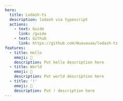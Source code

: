 ```yaml
---
hero:
  title: Lodash-ts
  description: lodash via typescript
  actions:
    - text: Guide
      link: /guide
    - text: Github
      link: https://github.com/Huauauaa/lodash-ts
features:
  - title: Hello
    emoji: 💎
    description: Put hello description here
  - title: World
    emoji: 🌈
    description: Put world description here
  - title: '!'
    emoji: 🚀
    description: Put ! description here
---
```

